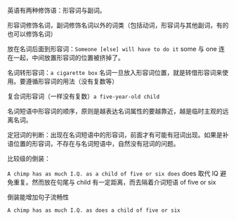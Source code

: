 英语有两种修饰语：形容词与副词。

形容词修饰名词，副词修饰名词以外的词类（包括动词，形容词与其他副词，有的也可以修饰名词）

放在名词后面到形容词：`Someone [else] will have to do it` some 与 one 连在一起，中间放置形容词的位置被挤掉了。

名词转形容词：`a cigarette box` 名词一旦放入形容词位置，就是转借形容词来使用。要遵循形容词的用法（没有复数等）

复合词形容词（一样没有复数）`a five-year-old child`

名词短语中形容词的顺序，原则是越表达名词属性的要越靠近，越是临时主观的远离名词。

定冠词的判断：出现在名词短语中的形容词，前面才有可能有冠词出现。如果是补语位置的形容词，不存在与名词短语中，自然没有冠词的问题。

比较级的倒装：

`A chimp has as much I.Q. as a child of five or six does` does 取代 IQ 避免重复。然而放在句尾与 child 有一定距离，而去隔着介词短语 of five or six

倒装能增加句子流畅性

`A chimp has as much I.Q. as does a child of five or six`
